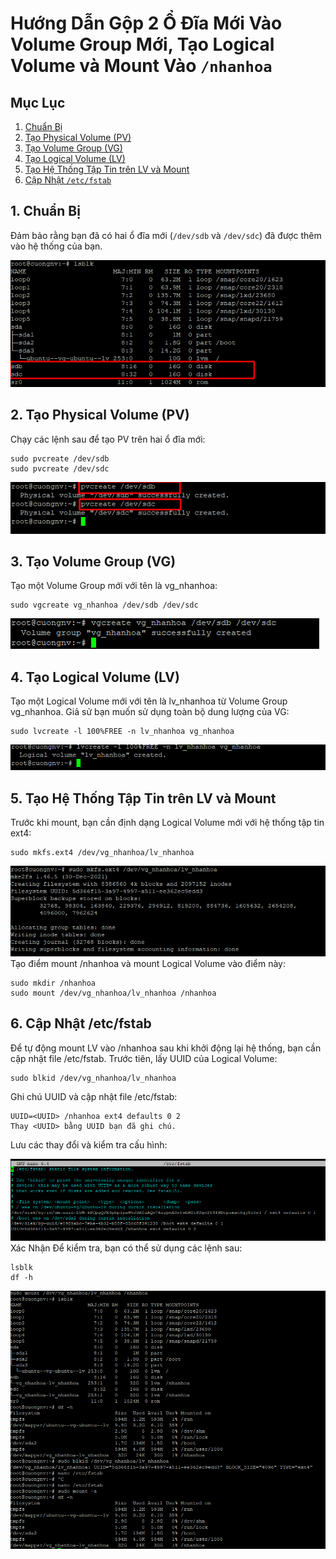 # Hướng Dẫn Gộp 2 Ổ Đĩa Mới Vào Volume Group Mới, Tạo Logical Volume và Mount Vào `/nhanhoa`

## Mục Lục
1. [Chuẩn Bị](#chuẩn-bị)
2. [Tạo Physical Volume (PV)](#tạo-physical-volume-pv)
3. [Tạo Volume Group (VG)](#tạo-volume-group-vg)
4. [Tạo Logical Volume (LV)](#tạo-logical-volume-lv)
5. [Tạo Hệ Thống Tập Tin trên LV và Mount](#tạo-hệ-thống-tập-tin-trên-lv-và-mount)
6. [Cập Nhật `/etc/fstab`](#cập-nhật-etcfstab)

## 1. Chuẩn Bị

Đảm bảo rằng bạn đã có hai ổ đĩa mới (`/dev/sdb` và `/dev/sdc`) đã được thêm vào hệ thống của bạn.

![Command Prompt](https://github.com/cuongnvvietis/NhanHoa/blob/main/Docs/Esxi/Picture/Disk/Screenshot_116.png)

## 2. Tạo Physical Volume (PV)

Chạy các lệnh sau để tạo PV trên hai ổ đĩa mới:
  
    sudo pvcreate /dev/sdb
    sudo pvcreate /dev/sdc

 ![Command Prompt](https://github.com/cuongnvvietis/NhanHoa/blob/main/Docs/Esxi/Picture/Disk/Screenshot_117.png)
 
## 3. Tạo Volume Group (VG)

Tạo một Volume Group mới với tên là vg_nhanhoa:

    sudo vgcreate vg_nhanhoa /dev/sdb /dev/sdc

  ![Command Prompt](https://github.com/cuongnvvietis/NhanHoa/blob/main/Docs/Esxi/Picture/Disk/Screenshot_118.png)
  
## 4. Tạo Logical Volume (LV)

Tạo một Logical Volume mới với tên là lv_nhanhoa từ Volume Group vg_nhanhoa. Giả sử bạn muốn sử dụng toàn bộ dung lượng của VG:

    sudo lvcreate -l 100%FREE -n lv_nhanhoa vg_nhanhoa
 ![Command Prompt](https://github.com/cuongnvvietis/NhanHoa/blob/main/Docs/Esxi/Picture/Disk/Screenshot_119.png)    
 
## 5. Tạo Hệ Thống Tập Tin trên LV và Mount
Trước khi mount, bạn cần định dạng Logical Volume mới với hệ thống tập tin ext4:

    sudo mkfs.ext4 /dev/vg_nhanhoa/lv_nhanhoa
 ![Command Prompt](https://github.com/cuongnvvietis/NhanHoa/blob/main/Docs/Esxi/Picture/Disk/Screenshot_120.png)   
Tạo điểm mount /nhanhoa và mount Logical Volume vào điểm này:

    sudo mkdir /nhanhoa
    sudo mount /dev/vg_nhanhoa/lv_nhanhoa /nhanhoa

## 6. Cập Nhật /etc/fstab

Để tự động mount LV vào /nhanhoa sau khi khởi động lại hệ thống, bạn cần cập nhật file /etc/fstab. Trước tiên, lấy UUID của Logical Volume:

    sudo blkid /dev/vg_nhanhoa/lv_nhanhoa
    
Ghi chú UUID và cập nhật file /etc/fstab:

    UUID=<UUID> /nhanhoa ext4 defaults 0 2
    Thay <UUID> bằng UUID bạn đã ghi chú.

Lưu các thay đổi và kiểm tra cấu hình:

![Command Prompt](https://github.com/cuongnvvietis/NhanHoa/blob/main/Docs/Esxi/Picture/Disk/Screenshot_122.png)
Xác Nhận
Để kiểm tra, bạn có thể sử dụng các lệnh sau:

    lsblk
    df -h
![Command Prompt](https://github.com/cuongnvvietis/NhanHoa/blob/main/Docs/Esxi/Picture/Disk/Screenshot_121.png)
